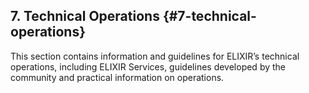 ## 7\. Technical Operations {#7-technical-operations}

This section contains information and guidelines for ELIXIR’s technical operations, including ELIXIR Services, guidelines developed by the community and practical information on operations.